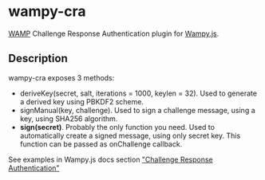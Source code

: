 # wampy-cra

[WAMP][] Challenge Response Authentication plugin for [Wampy.js][].

## Description

wampy-cra exposes 3 methods:

* deriveKey(secret, salt, iterations = 1000, keylen = 32). Used to generate a derived key using PBKDF2 scheme.
* signManual(key, challenge). Used to sign a challenge message, using a key, using SHA256 algorithm.
* **sign(secret)**. Probably the only function you need. Used to automatically create a
signed message, using only secret key. This function can be passed as onChallenge callback.

See examples in Wampy.js docs section
["Challenge Response Authentication"](../../../README.md#challenge-response-authentication)

[Wampy.js]: https://github.com/KSDaemon/wampy.js
[WAMP]: http://wamp-proto.org/

